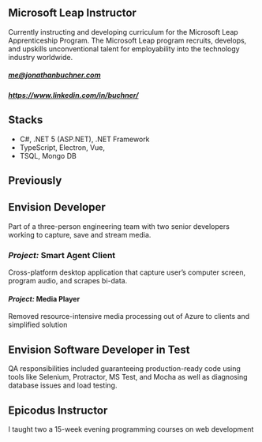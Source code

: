 
<!-- **JonathanBuchner/JonathanBuchner** is a ✨ _special_ ✨ repository because its `README.md` (this file) appears on your GitHub profile. -->



## Microsoft Leap Instructor
Currently instructing and developing curriculum for the Microsoft Leap Apprenticeship Program.  The Microsoft Leap program recruits, develops, and upskills unconventional talent for employability into the technology industry worldwide.

##### me@jonathanbuchner.com
##### https://www.linkedin.com/in/buchner/

## Stacks
- C#, .NET 5 (ASP.NET), .NET Framework 
- TypeScript, Electron, Vue, 
- TSQL, Mongo DB

## Previously

## **Envision**  Developer
Part of a three-person engineering team with two senior developers working to capture, save and stream media.

### *Project:* Smart Agent Client
Cross-platform desktop application that capture user’s computer screen, program audio, and scrapes bi-data.


#### *Project:* Media Player
Removed resource-intensive media processing out of Azure to clients and simplified solution 

## **Envision** Software Developer in Test
QA responsibilities included guaranteeing production-ready code using tools like Selenium, Protractor, MS Test, and Mocha as well as diagnosing database issues and load testing.

## **Epicodus** Instructor
I taught two a 15-week evening programming courses on web development



